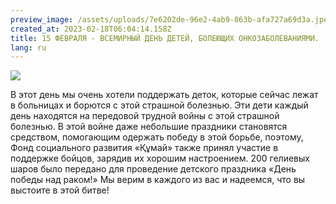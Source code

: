 ```yaml
---
preview_image: /assets/uploads/7e6202de-96e2-4ab9-863b-afa727a69d3a.jpeg
created_at: 2023-02-18T06:04:14.158Z
title: 15 ФЕВРАЛЯ - ВСЕМИРНЫЙ ДЕНЬ ДЕТЕЙ, БОЛЕЮЩИХ ОНКОЗАБОЛЕВАНИЯМИ.
lang: ru
---
```

![](/assets/uploads/543273e7-d837-4e26-9505-26ca872104fc.jpeg)

В этот день мы очень хотели поддержать деток, которые сейчас лежат в
больницах и борются с этой страшной болезнью. Эти дети каждый день
находятся на передовой трудной войны с этой страшной болезнью. В
этой войне даже небольшие праздники становятся средством,
помогающим одержать победу в этой борьбе, поэтому, Фонд
социального развития «Құмай» также принял участие в поддержке
бойцов, зарядив их хорошим настроением. 200 гелиевых шаров было
передано для проведение детского праздника «День победы над
раком!» Мы верим в каждого из вас и надеемся, что вы выстоите в этой
битве!